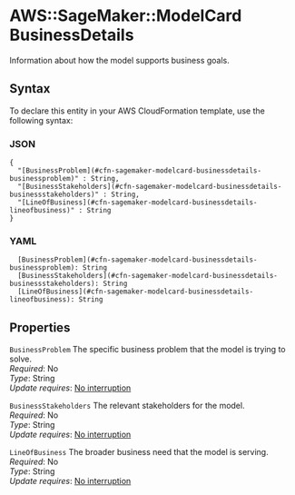 # AWS::SageMaker::ModelCard BusinessDetails<a name="aws-properties-sagemaker-modelcard-businessdetails"></a>

Information about how the model supports business goals\.

## Syntax<a name="aws-properties-sagemaker-modelcard-businessdetails-syntax"></a>

To declare this entity in your AWS CloudFormation template, use the following syntax:

### JSON<a name="aws-properties-sagemaker-modelcard-businessdetails-syntax.json"></a>

```
{
  "[BusinessProblem](#cfn-sagemaker-modelcard-businessdetails-businessproblem)" : String,
  "[BusinessStakeholders](#cfn-sagemaker-modelcard-businessdetails-businessstakeholders)" : String,
  "[LineOfBusiness](#cfn-sagemaker-modelcard-businessdetails-lineofbusiness)" : String
}
```

### YAML<a name="aws-properties-sagemaker-modelcard-businessdetails-syntax.yaml"></a>

```
  [BusinessProblem](#cfn-sagemaker-modelcard-businessdetails-businessproblem): String
  [BusinessStakeholders](#cfn-sagemaker-modelcard-businessdetails-businessstakeholders): String
  [LineOfBusiness](#cfn-sagemaker-modelcard-businessdetails-lineofbusiness): String
```

## Properties<a name="aws-properties-sagemaker-modelcard-businessdetails-properties"></a>

`BusinessProblem` <a name="cfn-sagemaker-modelcard-businessdetails-businessproblem"></a>
The specific business problem that the model is trying to solve\.  
_Required_: No  
_Type_: String  
_Update requires_: [No interruption](https://docs.aws.amazon.com/AWSCloudFormation/latest/UserGuide/using-cfn-updating-stacks-update-behaviors.html#update-no-interrupt)

`BusinessStakeholders` <a name="cfn-sagemaker-modelcard-businessdetails-businessstakeholders"></a>
The relevant stakeholders for the model\.  
_Required_: No  
_Type_: String  
_Update requires_: [No interruption](https://docs.aws.amazon.com/AWSCloudFormation/latest/UserGuide/using-cfn-updating-stacks-update-behaviors.html#update-no-interrupt)

`LineOfBusiness` <a name="cfn-sagemaker-modelcard-businessdetails-lineofbusiness"></a>
The broader business need that the model is serving\.  
_Required_: No  
_Type_: String  
_Update requires_: [No interruption](https://docs.aws.amazon.com/AWSCloudFormation/latest/UserGuide/using-cfn-updating-stacks-update-behaviors.html#update-no-interrupt)
